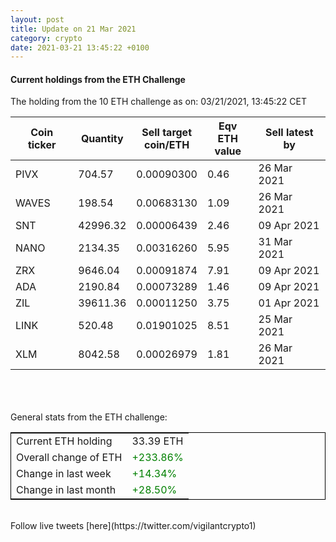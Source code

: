 ```yaml
---
layout: post
title: Update on 21 Mar 2021
category: crypto
date: 2021-03-21 13:45:22 +0100
---
```

<!-- Global site tag (gtag.js) - Google Analytics -->
<script async src="https://www.googletagmanager.com/gtag/js?id=UA-103831149-5"></script>
<script>
  window.dataLayer = window.dataLayer || [];
  function gtag(){dataLayer.push(arguments);}
  gtag('js', new Date());

  gtag('config', 'UA-103831149-5');
</script>


#### Current holdings from the ETH Challenge

The holding from the 10 ETH challenge as on: 03/21/2021, 13:45:22 CET

|Coin ticker|Quantity|Sell target<br>coin/ETH|Eqv ETH<br>value|Sell latest by|
|-----------|--------|-----------|-----------|--------------|
PIVX|704.57|  0.00090300|0.46|26 Mar 2021|
WAVES|198.54|  0.00683130|1.09|26 Mar 2021|
SNT|42996.32|  0.00006439|2.46|09 Apr 2021|
NANO|2134.35|  0.00316260|5.95|31 Mar 2021|
ZRX|9646.04|  0.00091874|7.91|09 Apr 2021|
ADA|2190.84|  0.00073289|1.46|09 Apr 2021|
ZIL|39611.36|  0.00011250|3.75|01 Apr 2021|
LINK|520.48|  0.01901025|8.51|25 Mar 2021|
XLM|8042.58|  0.00026979|1.81|26 Mar 2021|

<br>
<br>
<br>
General stats from the ETH challenge:

<table style="border:1px solid black;margin-left:auto;margin-right:auto;">
	<tbody>
	<tr>
		<td>Current ETH holding</td>
		<td>     33.39 ETH</td>
	</tr>
	<tr>
		<td>Overall change of ETH</td>
		<td><font color="green">+233.86%</font></td>
	</tr>
	<tr>
		<td>Change in last week</td>
		<td><font color="green">+14.34%</font></td>
	</tr>
	<tr>
		<td>Change in last month</td>
		<td><font color="green">+28.50%</font></td>
	</tr>
	</tbody>
</table>

<br>
Follow live tweets [here](https://twitter.com/vigilantcrypto1)
<br>
<br>